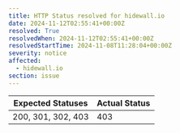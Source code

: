 ```yaml
---
title: HTTP Status resolved for hidewall.io
date: 2024-11-12T02:55:41+00:00Z
resolved: True
resolvedWhen: 2024-11-12T02:55:41+00:00Z
resolvedStartTime: 2024-11-08T11:28:04+00:00Z
severity: notice
affected:
  - hidewall.io
section: issue
---
```


| Expected Statuses | Actual Status  |
|-------------------|----------------|
| 200, 301, 302, 403 | 403 |
